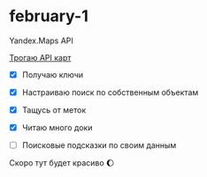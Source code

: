 # february-1
Yandex.Maps API

[Трогаю API карт](https://auroraptor.github.io/february-1/)

- [x] Получаю ключи
- [x] Настраиваю поиск по собственным объектам
- [x] Тащусь от меток
- [x] Читаю много доки
- [ ] Поисковые подсказки по своим данным


Скоро тут будет красиво 🌔
